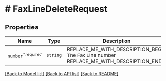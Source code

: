 # # FaxLineDeleteRequest



## Properties

Name | Type | Description | Notes
------------ | ------------- | ------------- | -------------
| `number`<sup>*_required_</sup> | ```string``` | REPLACE_ME_WITH_DESCRIPTION_BEGIN The Fax Line number REPLACE_ME_WITH_DESCRIPTION_END |  |

[[Back to Model list]](../../README.md#models) [[Back to API list]](../../README.md#endpoints) [[Back to README]](../../README.md)

